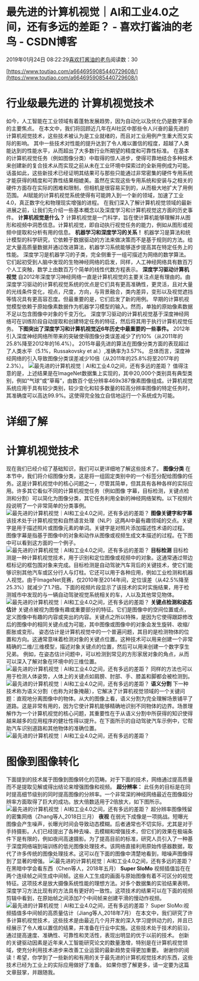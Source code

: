 
# 最先进的计算机视觉｜AI和工业4.0之间，还有多远的差距？ - 喜欢打酱油的老鸟 - CSDN博客


2019年01月24日 08:22:29[喜欢打酱油的老鸟](https://me.csdn.net/weixin_42137700)阅读数：30


[https://www.toutiao.com/a6646959085440729608/](https://www.toutiao.com/a6646959085440729608/)

# 行业级最先进的 计算机视觉技术
如今，人工智能在工业领域有着蓬勃发展趋势，因为自动化以及优化仍是数字革命的主要焦点。
在本文中，我们将回顾近几年在AI社区中那些令人兴奋的最先进的计算机视觉技术，这些技术被认为是工业就绪的，而且对工业用例产生重大而又实际的影响。
其中一些技术对性能的提升达到了令人难以置信的程度，超越了人类能达到的性能水平，从而超出了大多数行业所期望的精度和可靠性标准。
在基本的计算机视觉任务（例如图像分类）中取得的惊人进步，使得可靠地结合多种技术来创建新的复合技术从而实现之前从未在工业环境中探索过的全新用例成为可能。
话虽如此，这些新技术已经证明其结果可与那些只能通过非常密集的硬件专用系统才能获得的精度和可靠性结果相媲美。虽然在实现这些专用系统和安装与之相关的硬件方面存在实际的困难和限制，但相机是很容易买到的，从而极大地扩大了用例范围。
AI赋能的计算机视觉系统使得有可能跨入到一个新的领域，加速了工业4.0，真正数字化和物理现实增强的进程。
在我们深入了解计算机视觉领域的最新进展之前，让我们先介绍一些基本概念以及深度学习和计算机视觉这方面的历史事件。
**计算机视觉是什么？**
计算机视觉是一门科学，旨在使计算机能够理解并从图形和视频中洞悉信息。计算机视觉，即自动执行视觉任务的能力，例如从图形或视频中提取和分析有用的信息。
**机器学习和深度学习的关系！**
机器学习是算法和统计模型的科学研究，它依赖于数据驱动的方法来做决策而不是基于规则的方法。给定大量高质量数据并通过改进算法，机器学习系统能够逐步提高其在特定任务上的性能。
深度学习是机器学习的子类，完全侧重于一组可描述为网络的数学算法。它们起初受到人脑中发现的生物神经网络的启发，同样，人工神经网络具有数百万个人工突触，数学上由数百万个简单的线性代数方程表示。
**深度学习驱动计算机视觉**
自2012年深度学习神经网络一直是计算机视觉的主要关注点是有理由的。由深度学习驱动的计算机视觉系统的优点是它们具有更高准确性，更灵活，且对大量的光线条件变化，视点，尺度，方向，与背景融合，类内差异，变形以及视觉遮挡等情况具有更高容忍度。但最重要的是，它们启发了新的用例。
早期的计算机视觉模型依赖于原始像素数据作为机器学习模型的输入。然而，单独的原始像素数据不足以包含图像中对象的千变万化。
深度学习驱动的计算机视觉基于深度神经网络可在训练阶段自动提取和创建特定任务的特征，然后将其用于执行计算机视觉任务。
**下图突出了深度学习和计算机视觉近6年历史中最重要的一些事件。**
2012年引入深度神经网络所带来的突破使得图像分类误差减少了约10%（从2011年的25.8%降至2012年的16.4%）。
2015年最先进的算法在图像分类方面的表现超过了人类水平（5.1%，Russakovsky et al.）,准确率为3.57%。
总体而言，深度神经网络的引入导致图像分类误差减少10倍（从2011年的25.8%将至2017年的2.3%）。
![最先进的计算机视觉｜AI和工业4.0之间，还有多远的差距？](http://p9.pstatp.com/large/pgc-image/085a73b9d49b47799cfbc8760db6903e)
值得注意的是，上述结果是在ImageNet数据集上实现的，其中20,000个类别具有典型类别，例如“气球”或“草莓”，由数百个低分辨率469x387像素图像组成。计算机视觉系统应用于具有较少类别，较少变化和较多数量的较高分辨率图像的特定任务时，其准确度可以高达99.9%。这使得完全独立自信地运行一个系统成为可能。
# 详细了解
# 计算机视觉技术
现在我们已经介绍了基础知识，我们可以更详细地了解这些技术了。
**图像分类**
在本节中，我们将介绍图像分类，这是将一组固定类别中的一个标签分配给图像的任务。这是计算机视觉中的核心问题之一，尽管其简单，但其具有各种各样的实际应用。许多其它看似不同的计算机视觉任务（例如图像 字幕，目标检测，关键点检测和分割）可以简化为图像分类，其它任务利用全新的神经网络架构。以下视频片段说明了一个非常简单的分类事例。
![最先进的计算机视觉｜AI和工业4.0之间，还有多远的差距？](http://p1.pstatp.com/large/pgc-image/956760f253954269b432c7ea3879b1c4)
**图像关键字和字幕**
该技术处于计算机视觉和自然语言处理（NLP）这两AI中最有趣领域的交点。关键字是用于描述照片或图像元素的单词。关键字是对照片添加描述性术语的过程。
图像字幕是指基于图像中的对象和动作从图像或视频生成文本描述的过程。在下图中可以看到这方面的一个例子。
![最先进的计算机视觉｜AI和工业4.0之间，还有多远的差距？](http://p3.pstatp.com/large/pgc-image/21fd484cb82045e8a689dbf8c4b29d3a)
**目标检测**
目标检测是一种计算机视觉技术，用于识别和定位图像或视频中的对象。这通常通过带边框标记的框包围对象来完成。目标检测是自动驾驶汽车背后的关键技术，使它们能够识别其他汽车或区分行人与灯柱。它还可以用于各种应用，例如工业检测和机器人视觉。由于ImageNet竞赛，仅2010年至2014年间，定位误差（从42.5%降至25.3%）就减少了1.7倍。下面的视频片段显示了该技术的实时实施结果，用于检测城市中发现的与一辆自动驾驶视觉系统相关的车，人以及其他常见物体。
![最先进的计算机视觉｜AI和工业4.0之间，还有多远的差距？](http://p3.pstatp.com/large/pgc-image/68d621b951174769b997f2a2a1b49c29)
**关键点检测和姿态估计**
关键点被视为图像有趣或重要部分的特征。它们是图像中的空间位置或点，定义图像中有趣的内容或突出的内容。关键点之所以特殊，是因为它使得跟踪修改后的图像中的相同关键点成为可能，其中图像或图像中的对象会发生旋转、收缩/膨胀或变形。
姿态估计是计算机视觉中的一个普遍问题，其目的是检测物体的位置和方向。这通常意味着检测对象的关键点位置。这种技术可以用来创建一个非常精确的二维/三维模型，描述对象关键点的位置，然后可以用来创建一个数字孪生兄弟。
例如，在姿态估计问题中，可以检测到常见的方形家居对象的角点，从而可以深入了解对象在环境中的三维位置。
![最先进的计算机视觉｜AI和工业4.0之间，还有多远的差距？](http://p3.pstatp.com/large/pgc-image/ddde12145d144bfdb6de63285c68e543)
同样的方法也可以用于检测人体姿势，人体上的关键点如肩膀、肘部、手、膝盖和脚都会被检测到。
![最先进的计算机视觉｜AI和工业4.0之间，还有多远的差距？](http://p3.pstatp.com/large/pgc-image/b0f98b328aa643f3a3927e91e204f82f)
**语义分割**
下一种技术称为语义分割（也称为对象掩蔽），它解决了计算机视觉领域的一个关键问题：直观地分离图像中的物体。从大的图像上看，语义分割为完全理解场景铺平了道路。这是非常有用的，因为它使计算机能够精确地识别不同物体的边界。场景理解作为一个计算机视觉的核心问题，其重要性在于从语义分割中所获得的知识使得越来越多的应用程序的健壮性得以提升。在下面所示的自动驾驶汽车示例中，它帮助汽车识别道路和其他物体的准确位置。
![最先进的计算机视觉｜AI和工业4.0之间，还有多远的差距？](http://p3.pstatp.com/large/pgc-image/d66d6b9bf2904a0d9c35eaf7a3d8b1eb)

# 图像到图像转化
下面提到的技术属于图像到图像转化的范畴。对于下面的技术，网络通过提高质量而不是提取见解或得出结论来增强图像和视频。
**超分辨率：**
此任务的目标是在同时提高细节级别的同时提高图像的分辨率。一个非常深的神经网络最近在图像超分辨率方面取得了巨大的成功。放大倍数适用于2倍放大，如下图所示。
![最先进的计算机视觉｜AI和工业4.0之间，还有多远的差距？](http://p3.pstatp.com/large/pgc-image/0f876ee624954ef8884ca10512eb3c8c)
超分辨率图像残留的密集网络（Zhang等人,2018日三月）
**夜视**
在弱光下成像是一项挑战。短曝光图像会产生噪声，长曝光时间会导致动态模糊。后者通常也不切实际，尤其是对于手持摄影。人们已经提出了各种去噪、去模糊和增强技术，但它们的效果在极端条件下是有限的，例如夜间高速摄影。为了提高目前的标准，研究人员引入了一种基于深度网络端到端训练的低光图像处理技术。该网络直接利用原始传感器数据，取代了许多传统的图像处理技术。这可以在下面的图像中清楚地看到，暗噪声图像得到了显著的增强。
![最先进的计算机视觉｜AI和工业4.0之间，还有多远的差距？](http://p1.pstatp.com/large/pgc-image/b5f6aa6121e846899331707884db84df)
在黑暗中学会看东西（Chen等人，2018年五月）
**Super SloMo**
视频插值旨在在两个连续帧之间生成中间帧。这些人工生成的画面与原始图像有着不可区分的视觉特征。这项技术是放大摄像系统性能的理想方法。对多个数据集的实验结果表明，深度学习方法比现有的方法具有更好的一致性。这项技术的结果可以在下面的视频剪辑中看到，在原始帧之间添加7个中间帧来创建平滑的慢动作视频。
![最先进的计算机视觉｜AI和工业4.0之间，还有多远的差距？](http://p1.pstatp.com/large/pgc-image/1c628b67b1f54a3b8d87a887b66f39bc)
Super SloMo:视频插值多中间帧的高质量估计（Jiang等人,2018年7月）
在本文中，我们研究了许多计算机视觉技术，这些技术是由最近几个月开发的深入学习提供动力的，并且已经展示了令人难以置信的结果，并准备在行业中实施。这些技术处于技术的前沿，通过提高速度、准确性、可靠性和灵活性，表现出明显的优于以前的技术。
创新的关键驱动因素是近年来人工智能研究论文的数量激增，特别是在计算机视觉领域，使充分利用技术进步来改善工业运营的最新趋势变得更加重要。
谢谢你的阅读！希望，你学到了一些新的和有用的关于最先进的计算机视觉技术的东西，这些技术已经为工业上的实际应用做好了准备。
如果你想了解更多，请一定要为这篇文章鼓掌，并跟随我。

